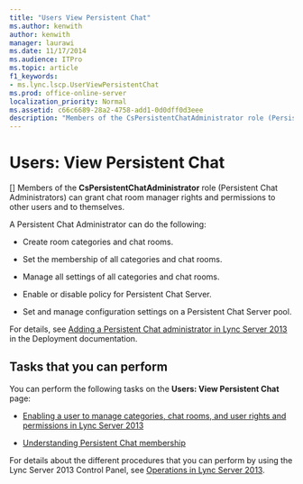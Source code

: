 ```yaml
---
title: "Users View Persistent Chat"
ms.author: kenwith
author: kenwith
manager: laurawi
ms.date: 11/17/2014
ms.audience: ITPro
ms.topic: article
f1_keywords:
- ms.lync.lscp.UserViewPersistentChat
ms.prod: office-online-server
localization_priority: Normal
ms.assetid: c66c6689-28a2-4758-add1-0d0dff0d3eee
description: "Members of the CsPersistentChatAdministrator role (Persistent Chat Administrators) can grant chat room manager rights and permissions to other users and to themselves."
---
```


# Users: View Persistent Chat
[]
Members of the **CsPersistentChatAdministrator** role (Persistent Chat Administrators) can grant chat room manager rights and permissions to other users and to themselves. 
  
A Persistent Chat Administrator can do the following:
  
- Create room categories and chat rooms.
    
- Set the membership of all categories and chat rooms.
    
- Manage all settings of all categories and chat rooms.
    
- Enable or disable policy for Persistent Chat Server.
    
- Set and manage configuration settings on a Persistent Chat Server pool.
    
For details, see [Adding a Persistent Chat administrator in Lync Server 2013](adding-a-persistent-chat-administrator.md) in the Deployment documentation. 
  
## Tasks that you can perform

You can perform the following tasks on the **Users: View Persistent Chat** page: 
  
- [Enabling a user to manage categories, chat rooms, and user rights and permissions in Lync Server 2013](enabling-a-user-to-manage-categories-chat-rooms-and-user-rights-and-permissions.md)
    
- [Understanding Persistent Chat membership](understanding-persistent-chat-membership.md)
    
For details about the different procedures that you can perform by using the Lync Server 2013 Control Panel, see [Operations in Lync Server 2013](operations.md).
  

